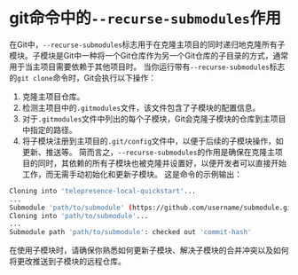 
# git命令中的`--recurse-submodules`作用

在Git中，`--recurse-submodules`标志用于在克隆主项目的同时递归地克隆所有子模块。子模块是Git中一种将一个Git仓库作为另一个Git仓库的子目录的方式，通常用于当主项目需要依赖于其他项目时。
当你运行带有`--recurse-submodules`标志的`git clone`命令时，Git会执行以下操作：

1. 克隆主项目仓库。
2. 检测主项目中的`.gitmodules`文件，该文件包含了子模块的配置信息。
3. 对于`.gitmodules`文件中列出的每个子模块，Git会克隆子模块的仓库到主项目中指定的路径。
4. 将子模块注册到主项目的`.git/config`文件中，以便于后续的子模块操作，如更新、推送等。
简而言之，`--recurse-submodules`的作用是确保在克隆主项目的同时，其依赖的所有子模块也被克隆并设置好，以便开发者可以直接开始工作，而无需手动初始化和更新子模块。
这是命令的示例输出：

```sh
Cloning into 'telepresence-local-quickstart'...
...
Submodule 'path/to/submodule' (https://github.com/username/submodule.git) registered for path 'path/to/submodule'
Cloning into 'path/to/submodule'...
...
Submodule path 'path/to/submodule': checked out 'commit-hash'
```

在使用子模块时，请确保你熟悉如何更新子模块、解决子模块的合并冲突以及如何将更改推送到子模块的远程仓库。
